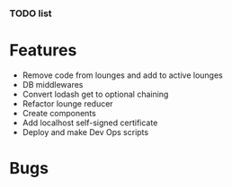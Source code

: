### TODO list

# Features
- Remove code from lounges and add to active lounges
- DB middlewares
- Convert lodash get to optional chaining
- Refactor lounge reducer
- Create components
- Add localhost self-signed certificate
- Deploy and make Dev Ops scripts

# Bugs
